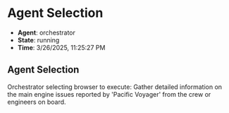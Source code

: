# Agent Selection

- **Agent**: orchestrator
- **State**: running
- **Time**: 3/26/2025, 11:25:27 PM

## Agent Selection

Orchestrator selecting browser to execute: Gather detailed information on the main engine issues reported by 'Pacific Voyager' from the crew or engineers on board.

